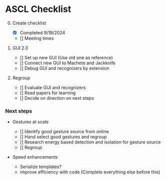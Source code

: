 # ASCL Checklist

0. Create checklist
    - [x] Completed 9/19/2024
    - [] Meeting times

1. GUI 2.0 
    - [] Set up new GUI (Use old one as reference)
    - [] Connect new GUI to Machete and Jackknife
    - [] Debug GUI and recognizers by extension

2. Regroup
    - [] Evaluate GUI and recognizers
    - [] Read papers for learning
    - [] Decide on direction on next steps

### Next steps 
- Gestures at scale
    - [] Identify good gesture source from online
    - [] Hand select good gestures and regroup
    - [] Research energy based detection and isolation for gesture source
    - [] Regroup

- Speed enhancements
    - Serialize templates?
    - improve efficiency with code (Complete everything else before this)


